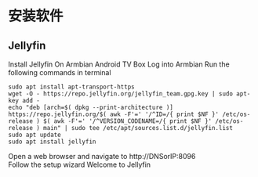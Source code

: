 # 安装软件

## Jellyfin

Install Jellyfin On Armbian Android TV Box
Log into Armbian
Run the following commands in terminal

```shell
sudo apt install apt-transport-https
wget -O - https://repo.jellyfin.org/jellyfin_team.gpg.key | sudo apt-key add -
echo "deb [arch=$( dpkg --print-architecture )] https://repo.jellyfin.org/$( awk -F'=' '/^ID=/{ print $NF }' /etc/os-release ) $( awk -F'=' '/^VERSION_CODENAME=/{ print $NF }' /etc/os-release ) main" | sudo tee /etc/apt/sources.list.d/jellyfin.list
sudo apt update
sudo apt install jellyfin
```

Open a web browser and navigate to http://DNSorIP:8096  
Follow the setup wizard
Welcome to Jellyfin  
